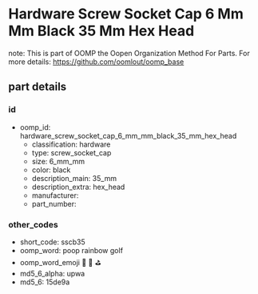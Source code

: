 # Hardware Screw Socket Cap 6 Mm Mm Black 35 Mm Hex Head  

note: This is part of OOMP the Oopen Organization Method For Parts. For more details: https://github.com/oomlout/oomp_base

##  part details





### id
* oomp_id: hardware_screw_socket_cap_6_mm_mm_black_35_mm_hex_head
  * classification: hardware
  * type: screw_socket_cap
  * size: 6_mm_mm
  * color: black
  * description_main: 35_mm
  * description_extra: hex_head
  * manufacturer: 
  * part_number: 

### other_codes
* short_code: sscb35
* oomp_word: poop rainbow golf
* oomp_word_emoji :poop: :rainbow: :golf:
* md5_6_alpha: upwa
* md5_6: 15de9a